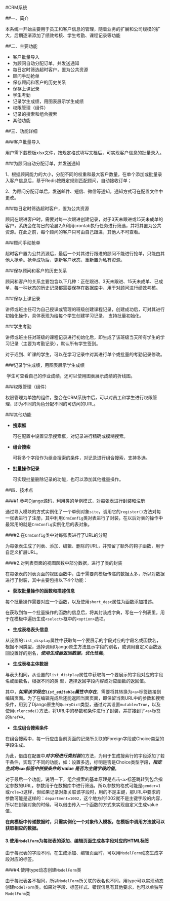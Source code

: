 #CRM系统

##一、简介

​	本系统一开始主要用于员工和客户信息的管理，随着业务的扩展和公司规模的扩大，后期逐渐添加了绩效考核、学生考勤、课程记录等功能



##二、主要功能

- 客户批量导入
- 为顾问自动分配订单，并发送通知
- 每日定时筛选超时客户，置为公共资源
- 顾问手动抢单
- 保存顾问和客户的历史关系
- 保存上课记录
- 学生考勤
- 记录学生成绩，用图表展示学生成绩
- 权限管理（组件）
- 记录的搜索和组合搜索
- 其他功能



##三、功能详细

###客户批量导入

​	用户需下载模板xlsx文件，按规定格式填写文档后，可实现客户信息的批量录入。

###为顾问自动分配订单，并发送通知

​	1、根据顾问能力的大小，分配不同的权重和最大客户数量，在单个添加或批量录入客户信息后，基于Redis按既定规则匹配顾问，自动接收订单；

​	2、为顾问分配订单后，发送邮件、短信、微信等通知，通知方式可在配置文件中更改。

###每日定时筛选超时客户，置为公共资源

​	顾问在跟进客户时，需要对每一次跟进创建记录，对于3天未跟进或15天未成单的客户，系统会在每日的凌晨2点利用crontab执行任务进行筛选，并将其置为公共资源。在此之前，每个顾问的客户只可由自己跟进，其他人不可查看。

###顾问手动抢单

​	超时客户置为公共资源后，最后一个对其进行跟进的顾问不能进行抢单，只能由其他人抢单。抢单成功后，更新客户状态，重新置为私有资源。	

###保存顾问和客户的历史关系

​	顾问和客户的关系主要包含以下几种：正在跟进、3天未跟进、15天未成单、已成单，每一种状态的历史记录都需要保存在数据库中，用于对顾问进行绩效考核。

###保存上课记录

​	讲师或班主任可为自己授课或管理的班级创建课程记录，创建成功后，可对其进行初始化操作，具体表现为给每个学生创建学习记录， 支持批量初始化。

###学生考勤

​	讲师或班主任对班级的课程记录进行初始化后，即生成了该班级当天所有学生的学习记录（主要为考勤记录），默认所有学生签到。

​	对于迟到、旷课的学生，可以在学习记录中对其进行单个或批量的考勤记录修改。

###记录学生成绩，用图表展示学生成绩

​	学生可查看自己的作业成绩，还可以使用图表展示成绩的折线图。

###权限管理（组件）

​	权限管理为单独的组件，整合在CRM系统中后，可以对员工和学生进行权限管理，即为不同的角色分配不同的可访问的URL。

###其他功能

- **搜索框**

  ​可在配置中设置显示搜索框，对记录进行精确或模糊搜索。

- **组合搜索**

  ​可将多个字段作为组合搜索的条件，对记录进行组合搜索，支持多选。

- **批量操作记录**

  可实现批量删除记录的功能，也可以添加其他批量操作。



##四、技术点

####1.参考Django源码，利用类的单例模式，对每张表进行封装和注册

​	通过导入模块的方式实例化了一个单例对象`site`，调用它的`register()`方法对每一张表进行了注册，其中利用`CrmConfig`类对表进行了封装，在以后对表的操作中最常用的就是`CrmConfig`实例化后的表对象。



####2.在`CrmConfig`类中对每张表进行了URL的分配

​	为每张表生成了列表、添加、编辑、删除的URL，并预留了额外的钩子函数，用于自定义扩展URL。



####2.对列表页面的视图函数中部分数据，进行了类的封装

​	在每张表的列表页面的视图函数中，由于需要向模板传递的数据太多，所以对数据进行了封装，其中主要包括以下4个功能：

- **获取批量操作的函数和描述信息**

​	每个批量操作需要对应一个函数，以及使用`short_desc`属性为函数添加描述。

​	在获取到每一个批量操作的函数的信息后，将其封装成字典，写在一个列表里，用于在模板中遍历生成`<select>`框中的`<option>`选项。

- **生成表格表头信息**

​	从设置的`list_display`属性中获取每一个要展示的字段对应的字段名或函数名，根据不同类型，选择调用Django原生方法显示字段的别名，或调用自定义函数返回设置好的别名，***使用生成器返回数据，优化性能***。

- **生成表格主体数据**

​	与表头相同，从设置的`list_distplay`属性中获取每一个要展示的字段对应的字段名或函数名，根据不同的类	型，选择返回字段内容或对应函数的返回值。

​	其中，***如果该字段在`list_editable`属性中存在***，需要将其转换为`<a>`标签链接到编辑页面。为了在编辑完成后还能返回当面页面，即保留当面URL中的参数和搜索条件，用到了Django原生的`QueryDict`类型，通过对其设置`mutable=True`，以及使用`urlencode()`方法，将URL中的参数和条件进行了封装，并拼接到了`<a>`标签的`href`中。

- **生成组合搜索条件**

​	在组合搜索中，每一行应由当前页面的记录所关联的Foreign字段或Choice类型的字段生成。

​	为此，借由在配置中***对字段进行类封装***的方法，为用于生成搜索行的字段添加了若干条件，实现了不同的功能，如：设置多选，标明是否是Choice类型字段，***指定生成的`<a>`标签中拼接条件的 value 是否为主键字段的值***。

​	对于最后一个功能，说明一下，组合搜索的基本原理是点击`<a>`标签跳转到包含指定参数的URL，参数用于在数据库中进行筛选，所以参数的格式可能是`gender=1`或`role=3`这样，但如果记录对象关联该字段时，用的不是主键，那URL中要求的参数可能是这样的：`department=1002`，这个地方的1002就不是主键字段的内容，所以在封装对象的时候，可以借由传入一个函数的方式来实现自定义生成value值。

**在向模板中传递数据时，只需实例化一个对象传入模板，在模板中调用方法就可以获取相应的数据。**



#### 3.使用`ModelForm`为每张表的添加、编辑页面生成各字段对应的HTML标签

​	由于每张表的字段不同，在生成添加、编辑页面时，可以用`ModelForm`动态生成字段对应的标签。



####4.使用type动态创建`ModelForm`类

​	由于每张表各不相同，所以`ModelForm`所关联的表名也不同，用type可以实现动态创建`ModelForm`类。如果对字段、标签样式、错误信息有其他要求，也可以单独写`ModelForm`类

##	